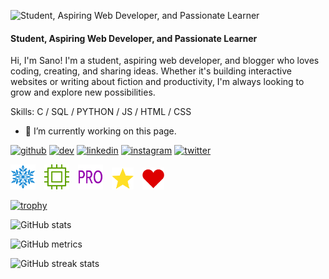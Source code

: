 ![Student, Aspiring Web Developer, and Passionate Learner](https://pbs.twimg.com/profile_banners/1824656707957690373/1723867726/1080x360)
#### Student, Aspiring Web Developer, and Passionate Learner

Hi, I'm Sano! I'm a student, aspiring web developer, and blogger who loves coding, creating, and sharing ideas. Whether it's building interactive websites or writing about fiction and productivity, I'm always looking to grow and explore new possibilities.

Skills: C / SQL / PYTHON / JS / HTML / CSS

- 🔭 I’m currently working on this page. 


[<img src='https://cdn.jsdelivr.net/npm/simple-icons@3.0.1/icons/github.svg' alt='github' height='40'>](https://github.com/Naseeb09)  [<img src='https://cdn.jsdelivr.net/npm/simple-icons@3.0.1/icons/dev-dot-to.svg' alt='dev' height='60'>](https://dev.to/https://dev.to/naseeb_09)  [<img src='https://cdn.jsdelivr.net/npm/simple-icons@3.0.1/icons/linkedin.svg' alt='linkedin' height='40'>](https://www.linkedin.com/in/www.linkedin.com/in/khan-jariff/)  [<img src='https://cdn.jsdelivr.net/npm/simple-icons@3.0.1/icons/instagram.svg' alt='instagram' height='40'>](https://www.instagram.com/sano.yz/)  [<img src='https://cdn.jsdelivr.net/npm/simple-icons@3.0.1/icons/twitter.svg' alt='twitter' height='40'>](https://twitter.com/naseeb_09)  

<a href='https://archiveprogram.github.com/'><img src='https://raw.githubusercontent.com/acervenky/animated-github-badges/master/assets/acbadge.gif' width='40' height='40'></a> <a href='https://docs.github.com/en/developers'><img src='https://raw.githubusercontent.com/acervenky/animated-github-badges/master/assets/devbadge.gif' width='40' height='40'></a> <a href='https://github.com/pricing'><img src='https://raw.githubusercontent.com/acervenky/animated-github-badges/master/assets/pro.gif' width='40' height='40'></a> <a href='https://stars.github.com/'><img src='https://raw.githubusercontent.com/acervenky/animated-github-badges/master/assets/starbadge.gif' width='35' height='35'></a> <a href='https://docs.github.com/en/github/supporting-the-open-source-community-with-github-sponsors'><img src='https://raw.githubusercontent.com/acervenky/animated-github-badges/master/assets/sponsorbadge.gif' width='35' height='35'></a> 

[![trophy](https://github-profile-trophy.vercel.app/?username=Naseeb09)](https://github.com/ryo-ma/github-profile-trophy)

![GitHub stats](https://github-readme-stats.vercel.app/api?username=Naseeb09&show_icons=true)  

![GitHub metrics](https://metrics.lecoq.io/Naseeb09)  

![GitHub streak stats](https://streak-stats.demolab.com/?user=Naseeb09)  

